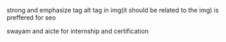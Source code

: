 strong and emphasize tag alt tag in img(it should be related to the img) is preffered for seo

swayam and aicte for internship and certification

